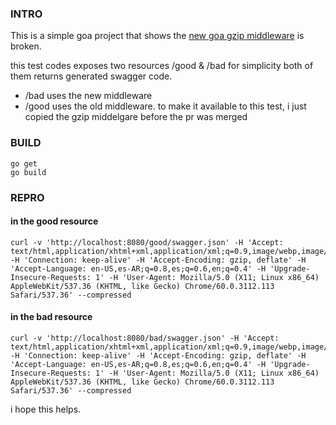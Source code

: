 ### INTRO

This is a simple goa project that shows the [new goa gzip middleware](https://github.com/goadesign/goa/pull/1368) is broken.

this test codes exposes two resources /good & /bad for simplicity both of them returns generated swagger code.

* /bad uses the new middleware
* /good uses the old middleware. to make it available to this test, i just copied the gzip middelgare before the pr was merged

### BUILD

```
go get
go build
```

### REPRO
#### in the good resource 

```
curl -v 'http://localhost:8080/good/swagger.json' -H 'Accept: text/html,application/xhtml+xml,application/xml;q=0.9,image/webp,image/apng,*/*;q=0.8' -H 'Connection: keep-alive' -H 'Accept-Encoding: gzip, deflate' -H 'Accept-Language: en-US,es-AR;q=0.8,es;q=0.6,en;q=0.4' -H 'Upgrade-Insecure-Requests: 1' -H 'User-Agent: Mozilla/5.0 (X11; Linux x86_64) AppleWebKit/537.36 (KHTML, like Gecko) Chrome/60.0.3112.113 Safari/537.36' --compressed
```

#### in the bad resource 

```
curl -v 'http://localhost:8080/bad/swagger.json' -H 'Accept: text/html,application/xhtml+xml,application/xml;q=0.9,image/webp,image/apng,*/*;q=0.8' -H 'Connection: keep-alive' -H 'Accept-Encoding: gzip, deflate' -H 'Accept-Language: en-US,es-AR;q=0.8,es;q=0.6,en;q=0.4' -H 'Upgrade-Insecure-Requests: 1' -H 'User-Agent: Mozilla/5.0 (X11; Linux x86_64) AppleWebKit/537.36 (KHTML, like Gecko) Chrome/60.0.3112.113 Safari/537.36' --compressed
```


i hope this helps.